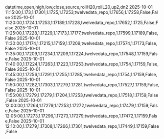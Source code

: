datetime,open,high,low,close,source,rollH20,rollL20,up2,dn2
2025-10-01 11:15:00,1.173,1.17301,1.1725,1.17253,twelvedata_repo,1.17656,1.17258,False,False
2025-10-01 11:20:00,1.1724,1.17253,1.17189,1.17228,twelvedata_repo,1.17652,1.1725,False,False
2025-10-01 11:25:00,1.17228,1.17229,1.17173,1.17177,twelvedata_repo,1.17599,1.17189,False,False
2025-10-01 11:30:00,1.17174,1.17215,1.17159,1.17209,twelvedata_repo,1.17574,1.17173,False,False
2025-10-01 11:35:00,1.17209,1.17234,1.17209,1.17224,twelvedata_repo,1.17548,1.17159,False,False
2025-10-01 11:40:00,1.17224,1.17263,1.17223,1.17253,twelvedata_repo,1.1754,1.17159,False,False
2025-10-01 11:45:00,1.17256,1.17291,1.17255,1.17285,twelvedata_repo,1.1754,1.17159,False,False
2025-10-01 11:50:00,1.17282,1.17303,1.17279,1.17281,twelvedata_repo,1.17527,1.17159,False,False
2025-10-01 11:55:00,1.17279,1.17279,1.17204,1.17253,twelvedata_repo,1.17518,1.17159,False,False
2025-10-01 12:00:00,1.17264,1.17279,1.17253,1.17272,twelvedata_repo,1.17479,1.17159,False,False
2025-10-01 12:05:00,1.17273,1.17296,1.17273,1.17279,twelvedata_repo,1.17472,1.17159,False,False
2025-10-01 12:10:00,1.17279,1.17308,1.17266,1.17301,twelvedata_repo,1.17449,1.17159,False,False
